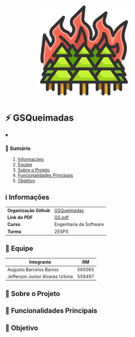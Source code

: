 <p align="center">
    <picture>
        <source media="(prefers-color-scheme: dark)" srcset="../utils/logo/logo.png">
        <img alt="Logo da EcoCharge" src="../utils/logo/logo.png" width="300">
    </picture>
</p>

# ⚡ GSQueimadas

<details open>
    <summary><h3><strong>📑 Sumário</strong></h3>
        <ol>
            <li><a href="#info">Informações</a></li>
            <li><a href="#equipe">Equipe</a></li>
            <li><a href="#sobre-o-projeto">Sobre o Projeto</a></li>
            <li><a href="#funcionalidades-principais">Funcionalidades Principais</a></li>
            <li><a href="#Objetivo">Objetivo</a></li>
        </ol>
    </summary>
</details>

<h2 id="info"> ℹ️ Informações </h2>

<table>
  <tr>
    <td><strong>Organização Github</strong></td>
    <td><a href="https://github.com/GSQueimadas">GSQueimadas</a></td>
  </tr>
  <tr>
    <td><strong>Link do PDF</strong></td>
    <td><a href="Utils/GS.pdf">GS.pdf</a></td>
  </tr>
  <tr>
    <td><strong>Curso</strong></td>
    <td>Engenharia de Software</td>
  </tr>
  <tr>
    <td><strong>Turma</strong></td>
    <td>2ESPX</td>
  </tr>
</table>

<h2 id="equipe"> 👥 Equipe </h2>

| Integrante                      | RM     |
| ------------------------------- | ------ |
| Augusto Barcelos Barros         | 565065 |
| Jefferson Junior Alvarez Urbina | 558497 |

<h2 id="sobre-o-projeto"> 📱 Sobre o Projeto </h2>

<h2 id="funcionalidades-principais"> 🌟 Funcionalidades Principais </h2>

<h2 id="Objetivo"> 🎯 Objetivo </h2>
